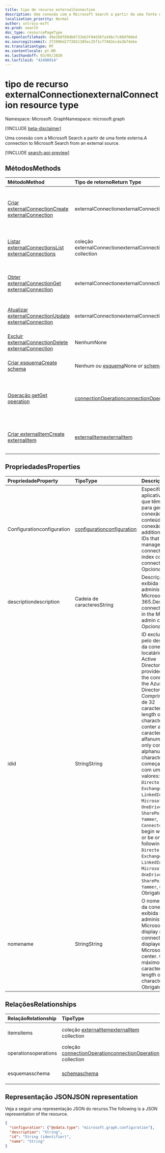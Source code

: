 ```yaml
---
title: tipo de recurso externalConnection
description: Uma conexão com a Microsoft Search a partir de uma fonte externa.
localization_priority: Normal
author: snlraju-msft
ms.prod: search
doc_type: resourcePageType
ms.openlocfilehash: 49e268f894b6733eb3f44d36fa34bc7c80df0ded
ms.sourcegitcommit: 272996d2772b51105ec25f1cf7482ecda3b74ebe
ms.translationtype: MT
ms.contentlocale: pt-BR
ms.lasthandoff: 03/05/2020
ms.locfileid: "42498914"
---
```

# <a name="externalconnection-resource-type"></a><span data-ttu-id="25656-103">tipo de recurso externalConnection</span><span class="sxs-lookup"><span data-stu-id="25656-103">externalConnection resource type</span></span>

<span data-ttu-id="25656-104">Namespace: Microsoft. Graph</span><span class="sxs-lookup"><span data-stu-id="25656-104">Namespace: microsoft.graph</span></span>

[!INCLUDE [beta-disclaimer](../../includes/beta-disclaimer.md)]

<span data-ttu-id="25656-105">Uma conexão com a Microsoft Search a partir de uma fonte externa.</span><span class="sxs-lookup"><span data-stu-id="25656-105">A connection to Microsoft Search from an external source.</span></span>

[!INCLUDE [search-api-preview](../../includes/search-api-preview-signup.md)]

## <a name="methods"></a><span data-ttu-id="25656-106">Métodos</span><span class="sxs-lookup"><span data-stu-id="25656-106">Methods</span></span>

| <span data-ttu-id="25656-107">Método</span><span class="sxs-lookup"><span data-stu-id="25656-107">Method</span></span>                                                           | <span data-ttu-id="25656-108">Tipo de retorno</span><span class="sxs-lookup"><span data-stu-id="25656-108">Return Type</span></span>                                   | <span data-ttu-id="25656-109">Descrição</span><span class="sxs-lookup"><span data-stu-id="25656-109">Description</span></span> |
|:-----------------------------------------------------------------|:----------------------------------------------|:--|
| [<span data-ttu-id="25656-110">Criar externalConnection</span><span class="sxs-lookup"><span data-stu-id="25656-110">Create externalConnection</span></span>](../api/external-post-connections.md) | <span data-ttu-id="25656-111">externalConnection</span><span class="sxs-lookup"><span data-stu-id="25656-111">externalConnection</span></span>                            | <span data-ttu-id="25656-112">Crie um novo externalConnection postando na coleção Connections.</span><span class="sxs-lookup"><span data-stu-id="25656-112">Create a new externalConnection by posting to the connections collection.</span></span> |
| [<span data-ttu-id="25656-113">Listar externalConnections</span><span class="sxs-lookup"><span data-stu-id="25656-113">List externalConnections</span></span>](../api/externalconnection-list.md)    | <span data-ttu-id="25656-114">coleção externalConnection</span><span class="sxs-lookup"><span data-stu-id="25656-114">externalConnection collection</span></span>                 | <span data-ttu-id="25656-115">Obtenha uma coleção de objetos externalConnection.</span><span class="sxs-lookup"><span data-stu-id="25656-115">Get a externalConnection object collection.</span></span> |
| [<span data-ttu-id="25656-116">Obter externalConnection</span><span class="sxs-lookup"><span data-stu-id="25656-116">Get externalConnection</span></span>](../api/externalconnection-get.md)       | <span data-ttu-id="25656-117">externalConnection</span><span class="sxs-lookup"><span data-stu-id="25656-117">externalConnection</span></span>                            | <span data-ttu-id="25656-118">Ler propriedades e relações de um objeto externalConnection.</span><span class="sxs-lookup"><span data-stu-id="25656-118">Read properties and relationships of a externalConnection object.</span></span> |
| [<span data-ttu-id="25656-119">Atualizar externalConnection</span><span class="sxs-lookup"><span data-stu-id="25656-119">Update externalConnection</span></span>](../api/externalconnection-update.md) | <span data-ttu-id="25656-120">externalConnection</span><span class="sxs-lookup"><span data-stu-id="25656-120">externalConnection</span></span>                            | <span data-ttu-id="25656-121">Atualizar um objeto externalConnection.</span><span class="sxs-lookup"><span data-stu-id="25656-121">Update a externalConnection object.</span></span> |
| [<span data-ttu-id="25656-122">Excluir externalConnection</span><span class="sxs-lookup"><span data-stu-id="25656-122">Delete externalConnection</span></span>](../api/externalconnection-delete.md) | <span data-ttu-id="25656-123">Nenhum</span><span class="sxs-lookup"><span data-stu-id="25656-123">None</span></span>                                          | <span data-ttu-id="25656-124">Excluir um objeto externalConnection.</span><span class="sxs-lookup"><span data-stu-id="25656-124">Delete a externalConnection object.</span></span> |
| [<span data-ttu-id="25656-125">Criar esquema</span><span class="sxs-lookup"><span data-stu-id="25656-125">Create schema</span></span>](../api/externalconnection-post-schema.md)        | <span data-ttu-id="25656-126">Nenhum *ou* [esquema](schema.md)</span><span class="sxs-lookup"><span data-stu-id="25656-126">None *or* [schema](schema.md)</span></span>                 | <span data-ttu-id="25656-127">Registrar o esquema de conexão.</span><span class="sxs-lookup"><span data-stu-id="25656-127">Register connection schema.</span></span> |
| [<span data-ttu-id="25656-128">Operação get</span><span class="sxs-lookup"><span data-stu-id="25656-128">Get operation</span></span>](../api/connectionoperation-get.md)               | [<span data-ttu-id="25656-129">connectionOperation</span><span class="sxs-lookup"><span data-stu-id="25656-129">connectionOperation</span></span>](connectionoperation.md) | <span data-ttu-id="25656-130">Obter o status de uma solicitação assíncrona para criar o esquema de conexão.</span><span class="sxs-lookup"><span data-stu-id="25656-130">Get the status of an asynchronous request to create the connection schema.</span></span> |
| [<span data-ttu-id="25656-131">Criar externalItem</span><span class="sxs-lookup"><span data-stu-id="25656-131">Create externalItem</span></span>](../api/externalconnection-put-items.md)    | [<span data-ttu-id="25656-132">externalItem</span><span class="sxs-lookup"><span data-stu-id="25656-132">externalItem</span></span>](externalitem.md)               | <span data-ttu-id="25656-133">Criar um novo externalItem postando na coleção Items.</span><span class="sxs-lookup"><span data-stu-id="25656-133">Create a new externalItem by posting to the items collection.</span></span> |

## <a name="properties"></a><span data-ttu-id="25656-134">Propriedades</span><span class="sxs-lookup"><span data-stu-id="25656-134">Properties</span></span>

| <span data-ttu-id="25656-135">Propriedade</span><span class="sxs-lookup"><span data-stu-id="25656-135">Property</span></span>      | <span data-ttu-id="25656-136">Tipo</span><span class="sxs-lookup"><span data-stu-id="25656-136">Type</span></span>                              | <span data-ttu-id="25656-137">Descrição</span><span class="sxs-lookup"><span data-stu-id="25656-137">Description</span></span> |
|:--------------|:----------------------------------|:------------|
| <span data-ttu-id="25656-138">Configuration</span><span class="sxs-lookup"><span data-stu-id="25656-138">configuration</span></span> | [<span data-ttu-id="25656-139">configuration</span><span class="sxs-lookup"><span data-stu-id="25656-139">configuration</span></span>](configuration.md) | <span data-ttu-id="25656-140">Especifica IDs de aplicativo adicionais que têm permissão para gerenciar a conexão e indexar o conteúdo na conexão.</span><span class="sxs-lookup"><span data-stu-id="25656-140">Specifies additional application IDs that are allowed to manage the connection and to index content in the connection.</span></span> <span data-ttu-id="25656-141">Opcional.</span><span class="sxs-lookup"><span data-stu-id="25656-141">Optional.</span></span> |
| <span data-ttu-id="25656-142">description</span><span class="sxs-lookup"><span data-stu-id="25656-142">description</span></span>   | <span data-ttu-id="25656-143">Cadeia de caracteres</span><span class="sxs-lookup"><span data-stu-id="25656-143">String</span></span>                            | <span data-ttu-id="25656-144">Descrição da conexão exibida no centro de administração do Microsoft 365.</span><span class="sxs-lookup"><span data-stu-id="25656-144">Description of the connection displayed in the Microsoft 365 admin center.</span></span> <span data-ttu-id="25656-145">Opcional.</span><span class="sxs-lookup"><span data-stu-id="25656-145">Optional.</span></span> |
| <span data-ttu-id="25656-146">id</span><span class="sxs-lookup"><span data-stu-id="25656-146">id</span></span>            | <span data-ttu-id="25656-147">String</span><span class="sxs-lookup"><span data-stu-id="25656-147">String</span></span>                            | <span data-ttu-id="25656-148">ID exclusiva fornecida pelo desenvolvedor da conexão dentro do locatário do Azure Active Directory.</span><span class="sxs-lookup"><span data-stu-id="25656-148">Developer-provided unique ID of the connection within the Azure Active Directory tenant.</span></span> <span data-ttu-id="25656-149">Comprimento máximo de 32 caracteres.</span><span class="sxs-lookup"><span data-stu-id="25656-149">Maximum length of 32 characters.</span></span> <span data-ttu-id="25656-150">Deve conter apenas caracteres alfanuméricos.</span><span class="sxs-lookup"><span data-stu-id="25656-150">Must only contain alphanumeric characters.</span></span> <span data-ttu-id="25656-151">Não pode começar `Microsoft` com um dos seguintes valores: `None` `Directory`,, `Exchange`, `ExchangeArchive`, `LinkedIn`, `Mailbox`, `MicrosoftSearch`, `OneDriveBusiness`, `SharePoint`, `Teams`,,, `Yammer`, `Connectors`,,,,,,,.</span><span class="sxs-lookup"><span data-stu-id="25656-151">Cannot begin with `Microsoft` or be one of the following values: `None`, `Directory`, `Exchange`, `ExchangeArchive`, `LinkedIn`, `Mailbox`, `MicrosoftSearch`, `OneDriveBusiness`, `SharePoint`, `Teams`, `Yammer`, `Connectors`.</span></span> <span data-ttu-id="25656-152">Obrigatório.</span><span class="sxs-lookup"><span data-stu-id="25656-152">Required.</span></span> |
| <span data-ttu-id="25656-153">nome</span><span class="sxs-lookup"><span data-stu-id="25656-153">name</span></span>          | <span data-ttu-id="25656-154">String</span><span class="sxs-lookup"><span data-stu-id="25656-154">String</span></span>                            | <span data-ttu-id="25656-155">O nome de exibição da conexão a ser exibida no centro de administração do Microsoft 365.</span><span class="sxs-lookup"><span data-stu-id="25656-155">The display name of the connection to be displayed in the Microsoft 365 admin center.</span></span> <span data-ttu-id="25656-156">Comprimento máximo de 128 caracteres.</span><span class="sxs-lookup"><span data-stu-id="25656-156">Maximum length of 128 characters.</span></span> <span data-ttu-id="25656-157">Obrigatório.</span><span class="sxs-lookup"><span data-stu-id="25656-157">Required.</span></span> |

## <a name="relationships"></a><span data-ttu-id="25656-158">Relações</span><span class="sxs-lookup"><span data-stu-id="25656-158">Relationships</span></span>

| <span data-ttu-id="25656-159">Relação</span><span class="sxs-lookup"><span data-stu-id="25656-159">Relationship</span></span> | <span data-ttu-id="25656-160">Tipo</span><span class="sxs-lookup"><span data-stu-id="25656-160">Type</span></span>                                                     | <span data-ttu-id="25656-161">Descrição</span><span class="sxs-lookup"><span data-stu-id="25656-161">Description</span></span> |
|:-------------|:---------------------------------------------------------|:---|
| <span data-ttu-id="25656-162">items</span><span class="sxs-lookup"><span data-stu-id="25656-162">items</span></span>        | <span data-ttu-id="25656-163">coleção [externalItem](externalitem.md)</span><span class="sxs-lookup"><span data-stu-id="25656-163">[externalItem](externalitem.md) collection</span></span>               | <span data-ttu-id="25656-p105">Somente leitura. Anulável.</span><span class="sxs-lookup"><span data-stu-id="25656-p105">Read-only. Nullable.</span></span> |
| <span data-ttu-id="25656-166">operations</span><span class="sxs-lookup"><span data-stu-id="25656-166">operations</span></span>   | <span data-ttu-id="25656-167">coleção [connectionOperation](connectionoperation.md)</span><span class="sxs-lookup"><span data-stu-id="25656-167">[connectionOperation](connectionoperation.md) collection</span></span> | <span data-ttu-id="25656-168">Somente leitura.</span><span class="sxs-lookup"><span data-stu-id="25656-168">Read-only.</span></span> <span data-ttu-id="25656-169">Anulável.</span><span class="sxs-lookup"><span data-stu-id="25656-169">Nullable.</span></span> |
| <span data-ttu-id="25656-170">esquemas</span><span class="sxs-lookup"><span data-stu-id="25656-170">schema</span></span>       | [<span data-ttu-id="25656-171">schema</span><span class="sxs-lookup"><span data-stu-id="25656-171">schema</span></span>](schema.md)                                      | <span data-ttu-id="25656-p107">Somente leitura. Anulável.</span><span class="sxs-lookup"><span data-stu-id="25656-p107">Read-only. Nullable.</span></span> |

## <a name="json-representation"></a><span data-ttu-id="25656-174">Representação JSON</span><span class="sxs-lookup"><span data-stu-id="25656-174">JSON representation</span></span>

<span data-ttu-id="25656-175">Veja a seguir uma representação JSON do recurso.</span><span class="sxs-lookup"><span data-stu-id="25656-175">The following is a JSON representation of the resource.</span></span>

<!-- {
  "blockType": "resource",
  "optionalProperties": [

  ],
  "@odata.type": "microsoft.graph.externalConnection",
  "baseType": "",
  "keyProperty": "id"
}-->

```json
{
  "configuration": {"@odata.type": "microsoft.graph.configuration"},
  "description": "String",
  "id": "String (identifier)",
  "name": "String"
}
```

<!-- uuid: 16cd6b66-4b1a-43a1-adaf-3a886856ed98
2019-02-04 14:57:30 UTC -->
<!-- {
  "type": "#page.annotation",
  "description": "connection resource",
  "keywords": "",
  "section": "documentation",
  "tocPath": ""
}-->
